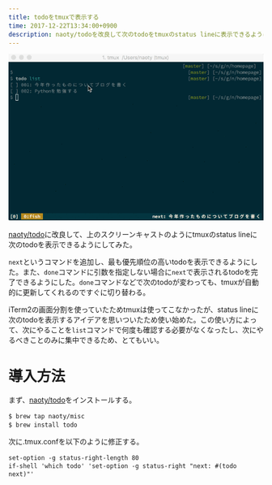 ```yaml
---
title: todoをtmuxで表示する
time: 2017-12-22T13:34:00+0900
description: naoty/todoを改良して次のtodoをtmuxのstatus lineに表示できるようにした
---
```


![次のtodoをtmuxのstatus lineに表示する](../images/posts/9/todo.gif)

[naoty/todo](https://github.com/naoty/todo)に改良して、上のスクリーンキャストのようにtmuxのstatus lineに次のtodoを表示できるようにしてみた。

`next`というコマンドを追加し、最も優先順位の高いtodoを表示できるようにした。また、`done`コマンドに引数を指定しない場合に`next`で表示されるtodoを完了できるようにした。`done`コマンドなどで次のtodoが変わっても、tmuxが自動的に更新してくれるのですぐに切り替わる。

iTerm2の画面分割を使っていたためtmuxは使ってこなかったが、status lineに次のtodoを表示するアイデアを思いついたため使い始めた。この使い方によって、次にやることを`list`コマンドで何度も確認する必要がなくなったし、次にやるべきことのみに集中できるため、とてもいい。

# 導入方法
まず、[naoty/todo](https://github.com/naoty/todo)をインストールする。

```bash
$ brew tap naoty/misc
$ brew install todo
```

次に.tmux.confを以下のように修正する。

```
set-option -g status-right-length 80
if-shell 'which todo' 'set-option -g status-right "next: #(todo next)"'
```
